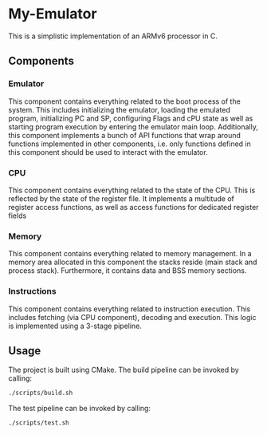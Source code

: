 # My-Emulator

This is a simplistic implementation of an ARMv6 processor in C.

## Components

### Emulator
This component contains everything related to the boot process of the system.
This includes initializing the emulator, loading the emulated program, initializing PC and SP, configuring Flags and cPU state as well as starting program execution by entering the emulator main loop.
Additionally, this component implements a bunch of API functions that wrap around functions implemented in other components, i.e. only functions defined in this component should be used to interact with the emulator.

### CPU
This component contains everything related to the state of the CPU.
This is reflected by the state of the register file.
It implements a multitude of register access functions, as well as access functions for dedicated register fields


### Memory
This component contains everything related to memory management.
In a memory area allocated in this component the stacks reside (main stack and process stack).
Furthermore, it contains data and BSS memory sections.

### Instructions
This component contains everything related to instruction execution.
This includes fetching (via CPU component), decoding and execution.
This logic is implemented using a 3-stage pipeline.

## Usage
The project is built using CMake. 
The build pipeline can be invoked by calling:
```bash
./scripts/build.sh
```

The test pipeline can be invoked by calling:
```bash
./scripts/test.sh
```

